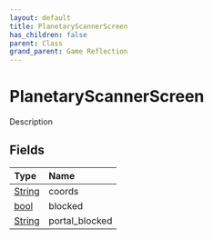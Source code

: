 ```yaml
---
layout: default
title: PlanetaryScannerScreen
has_children: false
parent: Class
grand_parent: Game Reflection
---
```

# PlanetaryScannerScreen
Description 

## Fields

| Type | Name |
|:----------|:--------------|
| [String](/riftbreaker-wiki/docs/game-reflection/components/string/) | coords |
| [bool](/riftbreaker-wiki/docs/game-reflection/components/bool/) | blocked |
| [String](/riftbreaker-wiki/docs/game-reflection/components/string/) | portal_blocked |

